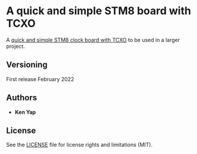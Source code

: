 # A quick and simple STM8 board with TCXO

A [quick and simple STM8 clock board with TCXO](https://hackaday.io/project/184120-quick-and-simple-stm8-board-with-tcxo) to be used in a larger project.

## Versioning

First release February 2022

## Authors

* **Ken Yap**

## License

See the [LICENSE](LICENSE.md) file for license rights and limitations (MIT). 
